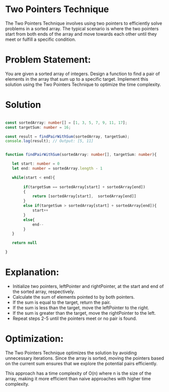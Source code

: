 # Two Pointers Technique

The Two Pointers Technique involves using two pointers to efficiently solve problems in a sorted array. The typical scenario is where the two pointers start from both ends of the array and move towards each other until they meet or fulfill a specific condition.

# Problem Statement:

You are given a sorted array of integers. Design a function to find a pair of elements in the array that sum up to a specific target. Implement this solution using the Two Pointers Technique to optimize the time complexity.


# Solution

```typescript

const sortedArray: number[] = [1, 3, 5, 7, 9, 11, 17];
const targetSum: number = 16;

const result = findPairWithSum(sortedArray, targetSum);
console.log(result); // Output: [5, 11]


function findPairWithSum(sortedArray: number[], targetSum: number){

   let start: number = 0
   let end: number = sortedArray.length - 1

   while(start < end){
       
        if(targetSum == sortedArray[start] + sortedArray[end])
        {
            return [sortedArray[start],  sortedArray[end]]
        }
        else if(targetSum > sortedArray[start] + sortedArray[end]){
            start++
        }
        else{
            end--
        }                
   }

   return null

}

```

# Explanation:

* Initialize two pointers, leftPointer and rightPointer, at the start and end of the sorted array, respectively.
* Calculate the sum of elements pointed to by both pointers.
* If the sum is equal to the target, return the pair.
*  If the sum is less than the target, move the leftPointer to the right.
*  If the sum is greater than the target, move the rightPointer to the left.
*  Repeat steps 2-5 until the pointers meet or no pair is found.

# Optimization:

 The Two Pointers Technique optimizes the solution by avoiding unnecessary iterations. Since the array is sorted, moving the pointers based on the current sum ensures that we explore the potential pairs efficiently.

This approach has a time complexity of O(n) where n is the size of the array, making it more efficient than naive approaches with higher time complexity.